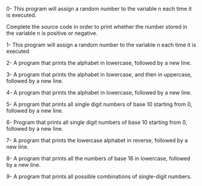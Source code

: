 0- This program will assign a random number to the variable n each time it is executed. 

Complete the source code in order to print whether the number stored in the variable n is positive or negative.



1- This program will assign a random number to the variable n each time it is executed



2- A program that prints the alphabet in lowercase, followed by a new line.



3- A program that prints the alphabet in lowercase, and then in uppercase, followed by a new line.



4- A program that prints the alphabet in lowercase, followed by a new line.



5- A program that prints all single digit numbers of base 10 starting from 0, followed by a new line.



6- Program that prints all single digit numbers of base 10 starting from 0, followed by a new line.



7- A program that prints the lowercase alphabet in reverse, followed by a new line.



8- A program that prints all the numbers of base 16 in lowercase, followed by a new line.



9- A program that prints all possible combinations of single-digit numbers.

